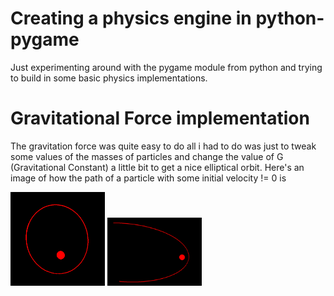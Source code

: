 # Creating a physics engine in python-pygame
Just experimenting around with the pygame module from python and trying to build in some basic physics implementations.

# Gravitational Force implementation
The gravitation force was quite easy to do all i had to do was just to tweak some values of the masses of particles and change the value of G (Gravitational Constant) a little bit to get a nice elliptical orbit. Here's an image of how the path of a particle with some initial velocity != 0 is

<div display="flex">
<img src="https://github.com/Vaibhav34543/Pygame_Physics/blob/main/Gravitation_Force/Illustration2.png?raw=true" width=30%>
<img src="https://github.com/Vaibhav34543/Pygame_Physics/blob/main/Gravitation_Force/Illustration1.png?raw=true" width=30%>
</div>
